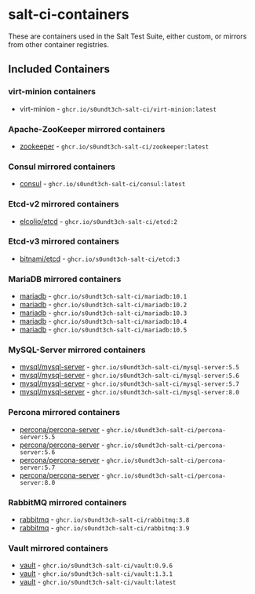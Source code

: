 # salt-ci-containers

These are containers used in the Salt Test Suite, either custom, or mirrors from other container registries.

## Included Containers


### virt-minion containers

- virt-minion - `ghcr.io/s0undt3ch-salt-ci/virt-minion:latest`


### Apache-ZooKeeper mirrored containers

- [zookeeper](https://hub.docker.com/r/_/zookeeper/tags?name=latest) - `ghcr.io/s0undt3ch-salt-ci/zookeeper:latest`


### Consul mirrored containers

- [consul](https://hub.docker.com/r/_/consul/tags?name=latest) - `ghcr.io/s0undt3ch-salt-ci/consul:latest`


### Etcd-v2 mirrored containers

- [elcolio/etcd](https://hub.docker.com/r/elcolio/etcd/tags?name=latest) - `ghcr.io/s0undt3ch-salt-ci/etcd:2`


### Etcd-v3 mirrored containers

- [bitnami/etcd](https://hub.docker.com/r/bitnami/etcd/tags?name=3) - `ghcr.io/s0undt3ch-salt-ci/etcd:3`


### MariaDB mirrored containers

- [mariadb](https://hub.docker.com/r/_/mariadb/tags?name=10.1) - `ghcr.io/s0undt3ch-salt-ci/mariadb:10.1`
- [mariadb](https://hub.docker.com/r/_/mariadb/tags?name=10.2) - `ghcr.io/s0undt3ch-salt-ci/mariadb:10.2`
- [mariadb](https://hub.docker.com/r/_/mariadb/tags?name=10.3) - `ghcr.io/s0undt3ch-salt-ci/mariadb:10.3`
- [mariadb](https://hub.docker.com/r/_/mariadb/tags?name=10.4) - `ghcr.io/s0undt3ch-salt-ci/mariadb:10.4`
- [mariadb](https://hub.docker.com/r/_/mariadb/tags?name=10.5) - `ghcr.io/s0undt3ch-salt-ci/mariadb:10.5`


### MySQL-Server mirrored containers

- [mysql/mysql-server](https://hub.docker.com/r/mysql/mysql-server/tags?name=5.5) - `ghcr.io/s0undt3ch-salt-ci/mysql-server:5.5`
- [mysql/mysql-server](https://hub.docker.com/r/mysql/mysql-server/tags?name=5.6) - `ghcr.io/s0undt3ch-salt-ci/mysql-server:5.6`
- [mysql/mysql-server](https://hub.docker.com/r/mysql/mysql-server/tags?name=5.7) - `ghcr.io/s0undt3ch-salt-ci/mysql-server:5.7`
- [mysql/mysql-server](https://hub.docker.com/r/mysql/mysql-server/tags?name=8.0) - `ghcr.io/s0undt3ch-salt-ci/mysql-server:8.0`


### Percona mirrored containers

- [percona/percona-server](https://hub.docker.com/r/percona/percona-server/tags?name=5.5) - `ghcr.io/s0undt3ch-salt-ci/percona-server:5.5`
- [percona/percona-server](https://hub.docker.com/r/percona/percona-server/tags?name=5.6) - `ghcr.io/s0undt3ch-salt-ci/percona-server:5.6`
- [percona/percona-server](https://hub.docker.com/r/percona/percona-server/tags?name=5.7) - `ghcr.io/s0undt3ch-salt-ci/percona-server:5.7`
- [percona/percona-server](https://hub.docker.com/r/percona/percona-server/tags?name=8.0) - `ghcr.io/s0undt3ch-salt-ci/percona-server:8.0`


### RabbitMQ mirrored containers

- [rabbitmq](https://hub.docker.com/r/_/rabbitmq/tags?name=3.8) - `ghcr.io/s0undt3ch-salt-ci/rabbitmq:3.8`
- [rabbitmq](https://hub.docker.com/r/_/rabbitmq/tags?name=3.9) - `ghcr.io/s0undt3ch-salt-ci/rabbitmq:3.9`


### Vault mirrored containers

- [vault](https://hub.docker.com/r/_/vault/tags?name=0.9.6) - `ghcr.io/s0undt3ch-salt-ci/vault:0.9.6`
- [vault](https://hub.docker.com/r/_/vault/tags?name=1.3.1) - `ghcr.io/s0undt3ch-salt-ci/vault:1.3.1`
- [vault](https://hub.docker.com/r/_/vault/tags?name=latest) - `ghcr.io/s0undt3ch-salt-ci/vault:latest`
